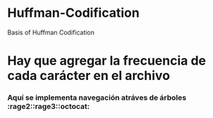 # Huffman-Codification
Basis of Huffman Codification

# Hay que agregar la frecuencia de cada carácter en el archivo 
### Aquí se implementa navegación atráves de árboles :rage2::rage3::octocat:

